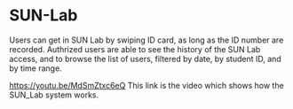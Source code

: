 # SUN-Lab

Users can get in SUN Lab by swiping ID card, as long as the ID number are recorded. 
Authrized users are able to see the history of the SUN Lab access, and to 
browse the list of users, filtered by date, by student ID, and by time range. 


https://youtu.be/MdSmZtxc6eQ
This link is the video which shows how the SUN_Lab system works. 

